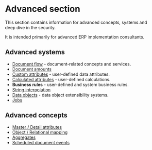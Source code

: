# Advanced section

This section contains information for advanced concepts, systems and deep dive in the security.

It is intended primarily for advanced ERP implementation consultants.

## Advanced systems

- [Document flow](https://docs.erp.net/tech/advanced/document-flow/index.html) - document-related concepts and services.
- [Document amounts](https://docs.erp.net/tech/advanced/document-amounts/index.html) 
- [Custom attributes](https://docs.erp.net/tech/advanced/custom-attributes/index.html) - user-defined data attributes.
- [Calculated attributes](https://docs.erp.net/tech/advanced/calculated-attributes/index.html) - user-defined calculations.
- **Business rules** - user-defined and system business rules.
- [String interpolation](https://docs.erp.net/tech/advanced/string-interpolation/index.html)
- [Data objects](https://docs.erp.net/tech/advanced/data-objects/index.html) - data object extensibility systems.
- [Jobs](https://docs.erp.net/tech/advanced/jobs/index.html)

## Advanced concepts

- [Master / Detail attributes](https://docs.erp.net/tech/advanced/concepts/master-detail-attributes.html)
- [Object / Relational mapping](https://docs.erp.net/tech/advanced/concepts/object-relational-mapping.html)
- [Aggregates](https://docs.erp.net/tech/advanced/concepts/aggregates.html)
- [Scheduled document events](https://docs.erp.net/tech/advanced/concepts/scheduled-document-events/index.html)


